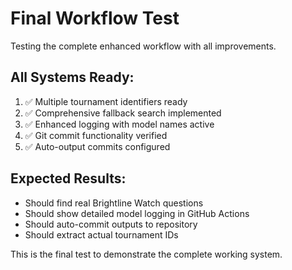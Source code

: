 # Final Workflow Test
Testing the complete enhanced workflow with all improvements.

## All Systems Ready:
1. ✅ Multiple tournament identifiers ready
2. ✅ Comprehensive fallback search implemented
3. ✅ Enhanced logging with model names active
4. ✅ Git commit functionality verified
5. ✅ Auto-output commits configured

## Expected Results:
- Should find real Brightline Watch questions
- Should show detailed model logging in GitHub Actions
- Should auto-commit outputs to repository
- Should extract actual tournament IDs

This is the final test to demonstrate the complete working system.
